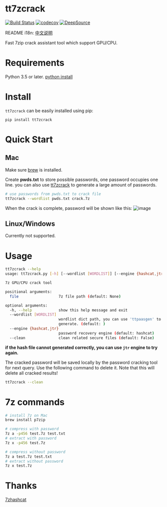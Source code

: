 # tt7zcrack

[![Build Status](https://travis-ci.com/tp7309/tt7zcrack.svg?branch=master)](https://travis-ci.com/tp7309/tt7zcrack)
[![codecov](https://codecov.io/gh/tp7309/tt7zcrack/branch/master/graph/badge.svg?token=lyEWTqfeb9)](https://codecov.io/gh/tp7309/tt7zcrack)
[![DeepSource](https://deepsource.io/gh/tp7309/tt7zcrack.svg/?label=active+issues&show_trend=true)](https://deepsource.io/gh/tp7309/tt7zcrack/?ref=repository-badge)

README i18n: [中文说明](https://github.com/tp7309/tt7zcrack/blob/master/README_zh_CN.md)

Fast 7zip crack assistant tool which support GPU/CPU.

# Requirements

Python 3.5 or later.
[python install](https://docs.python-guide.org/starting/install3/osx/)

# Install

`tt7zcrack` can be easily installed using pip:

```
pip install tt7zcrack
```

# Quick Start

## Mac

Make sure [brew](https://brew.sh/index_zh-cn) is installed.

Create **pwds.txt** to store possible passwords, one password occupies one line. you can also use [tt7zcrack](https://github.com/tp7309/tt7zcrack) to generate a large amount of passwords.

```bash
# use passwords from pwds.txt to crack file
tt7zcrack --wordlist pwds.txt crack.7z
```

When the crack is complete, password will be shown like this:
![image](https://github.com/tp7309/tt7zcrack/blob/master/asserts/result.png)

## Linux/Windows

Currently not supported.

# Usage

```bash
tt7zcrack --help
usage: tt7zcrack.py [-h] [--wordlist [WORDLIST]] [--engine {hashcat,jtr}] [--clean] [file]

7z GPU/CPU crack tool

positional arguments:
  file                  7z file path (default: None)

optional arguments:
  -h, --help            show this help message and exit
  --wordlist [WORDLIST]
                        wordlist dict path, you can use 'ttpaasgen' to
                        generate. (default: )
  --engine {hashcat,jtr}
                        password recovery engine (default: hashcat)
  --clean               clean related secure files (default: False)
```

**if the hash file cannot generated correctly, you can use `jtr` engine to try again.**

The cracked password will be saved locally by the password cracking tool for next query. Use the following command to delete it. Note that this will delete all cracked results!

```bash
tt7zcrack --clean
```

# 7z commands

```bash
# install 7z on Mac
brew install p7zip

# compress with password
7z a -p456 test.7z test.txt
# extract with password
7z x -p456 test.7z

# compress without password
7z a test.7z test.txt
# extract without password
7z x test.7z
```

# Thanks

[7zhashcat](https://github.com/philsmd/7z2hashcat)
